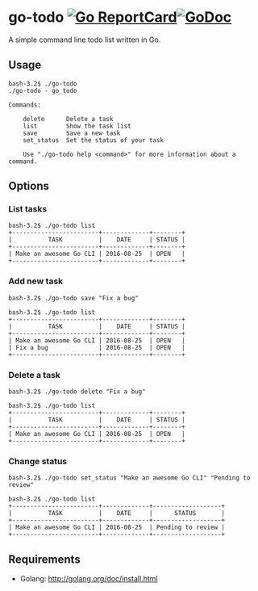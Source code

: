 # go-todo [![Go ReportCard](https://goreportcard.com/badge/github.com/Fortiz2305/go-todo)](https://goreportcard.com/report/github.com/Fortiz2305/go-todo)[![GoDoc](https://godoc.org/github.com/Fortiz2305/go-todo/todo?status.svg)](https://godoc.org/github.com/Fortiz2305/go-todo/todo)

A simple command line todo list written in Go.

## Usage

```
bash-3.2$ ./go-todo
./go-todo - go_todo

Commands:

    delete      Delete a task
    list        Show the task list
    save        Save a new task
    set_status  Set the status of your task

    Use "./go-todo help <command>" for more information about a command.
```

## Options

### List tasks

```
bash-3.2$ ./go-todo list
+------------------------+-------------+--------+
|          TASK          |    DATE     | STATUS |
+------------------------+-------------+--------+
| Make an awesome Go CLI | 2016-08-25  | OPEN   |
+------------------------+-------------+--------+
```

### Add new task

```
bash-3.2$ ./go-todo save "Fix a bug"

bash-3.2$ ./go-todo list
+------------------------+-------------+--------+
|          TASK          |    DATE     | STATUS |
+------------------------+-------------+--------+
| Make an awesome Go CLI | 2016-08-25  | OPEN   |
| Fix a bug              | 2016-08-25  | OPEN   |
+------------------------+-------------+--------+
```

### Delete a task

```
bash-3.2$ ./go-todo delete "Fix a bug"

bash-3.2$ ./go-todo list
+------------------------+-------------+--------+
|          TASK          |    DATE     | STATUS |
+------------------------+-------------+--------+
| Make an awesome Go CLI | 2016-08-25  | OPEN   |
+------------------------+-------------+--------+
```

### Change status

```
bash-3.2$ ./go-todo set_status "Make an awesome Go CLI" "Pending to review"

bash-3.2$ ./go-todo list
+------------------------+-------------+-------------------+
|          TASK          |    DATE     |      STATUS       |
+------------------------+-------------+-------------------+
| Make an awesome Go CLI | 2016-08-25  | Pending to review |
+------------------------+-------------+-------------------+
```

## Requirements

* Golang: http://golang.org/doc/install.html

